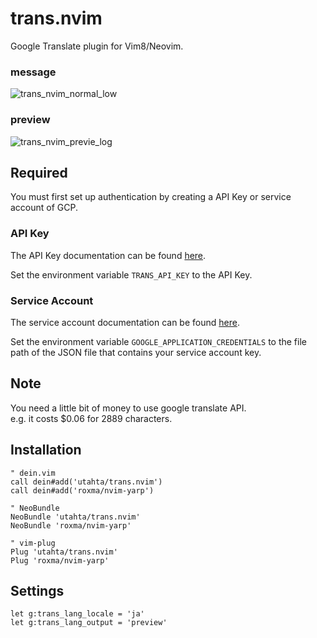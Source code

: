 # trans.nvim

Google Translate plugin for Vim8/Neovim.

### message
![trans_nvim_normal_low](https://user-images.githubusercontent.com/97572/35632085-05f00030-06e9-11e8-92a5-98252d71ce1a.gif)

### preview
![trans_nvim_previe_log](https://user-images.githubusercontent.com/97572/35763640-f51224d4-08f3-11e8-8d13-0510d13d240d.gif)

## Required

You must first set up authentication by creating a API Key or service account of GCP.

### API Key

The API Key documentation can be found [here](https://cloud.google.com/translate/docs/auth#using_an_api_key).

Set the environment variable `TRANS_API_KEY` to the API Key.

### Service Account

The service account documentation can be found [here](https://cloud.google.com/iam/docs/creating-managing-service-accounts).

Set the environment variable `GOOGLE_APPLICATION_CREDENTIALS` to the file path of the JSON file that contains your service account key.

## Note

You need a little bit of money to use google translate API.  
e.g. it costs $0.06 for 2889 characters.

## Installation

```viml
" dein.vim
call dein#add('utahta/trans.nvim')
call dein#add('roxma/nvim-yarp')

" NeoBundle
NeoBundle 'utahta/trans.nvim'
NeoBundle 'roxma/nvim-yarp'

" vim-plug
Plug 'utahta/trans.nvim'
Plug 'roxma/nvim-yarp'
```

## Settings

```viml
let g:trans_lang_locale = 'ja'
let g:trans_lang_output = 'preview'
```

